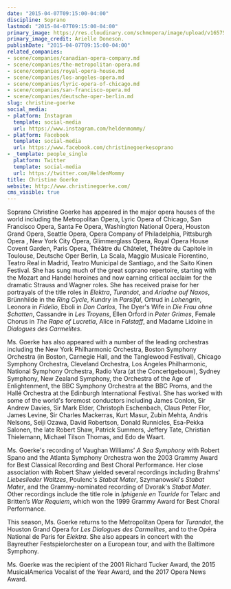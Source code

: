 ```yaml
---
date: "2015-04-07T09:15:00-04:00"
discipline: Soprano
lastmod: "2015-04-07T09:15:00-04:00"
primary_image: https://res.cloudinary.com/schmopera/image/upload/v1657550771/media/2022/07/ChristineGoerke-ArielleDoneson_q9gqfr.jpg
primary_image_credit: Arielle Doneson.
publishDate: "2015-04-07T09:15:00-04:00"
related_companies:
- scene/companies/canadian-opera-company.md
- scene/companies/the-metropolitan-opera.md
- scene/companies/royal-opera-house.md
- scene/companies/los-angeles-opera.md
- scene/companies/lyric-opera-of-chicago.md
- scene/companies/san-francisco-opera.md
- scene/companies/deutsche-oper-berlin.md
slug: christine-goerke
social_media:
- platform: Instagram
  template: social-media
  url: https://www.instagram.com/heldenmommy/
- platform: Facebook
  template: social-media
  url: https://www.facebook.com/christinegoerkesoprano
- _template: people_single
  platform: Twitter
  template: social-media
  url: https://twitter.com/HeldenMommy
title: Christine Goerke
website: http://www.christinegoerke.com/
cms_visible: true
---
```

Soprano Christine Goerke has appeared in the major opera houses of the world including the Metropolitan Opera, Lyric Opera of Chicago, San Francisco Opera, Santa Fe Opera, Washington National Opera, Houston Grand Opera, Seattle Opera, Opera Company of Philadelphia, Pittsburgh Opera , New York City Opera, Glimmerglass Opera, Royal Opera House Covent Garden, Paris Opera, Théâtre du Châtelet, Théâtre du Capitole in Toulouse, Deutsche Oper Berlin, La Scala, Maggio Musicale Fiorentino, Teatro Real in Madrid, Teatro Municipal de Santiago, and the Saito Kinen Festival. She has sung much of the great soprano repertoire, starting with the Mozart and Handel heroines and now earning critical acclaim for the dramatic Strauss and Wagner roles. She has received praise for her portrayals of the title roles in _Elektra_, _Turandot_, and _Ariadne auf Naxos_, Brünnhilde in the _Ring Cycle_, Kundry in _Parsifal_, Ortrud in _Lohengrin_, Leonora in _Fidelio_, Eboli in _Don Carlos_, The Dyer's Wife in _Die Frau ohne Schatten_, Cassandre in _Les Troyens_, Ellen Orford in _Peter Grimes_, Female Chorus in _The Rape of Lucretia_, Alice in _Falstaff_, and Madame Lidoine in _Dialogues des Carmelites_.

Ms. Goerke has also appeared with a number of the leading orchestras including the New York Philharmonic Orchestra, Boston Symphony Orchestra (in Boston, Carnegie Hall, and the Tanglewood Festival), Chicago Symphony Orchestra, Cleveland Orchestra, Los Angeles Philharmonic, National Symphony Orchestra, Radio Vara (at the Concertgebouw), Sydney Symphony, New Zealand Symphony, the Orchestra of the Age of Enlightenment, the BBC Symphony Orchestra at the BBC Proms, and the Hallé Orchestra at the Edinburgh International Festival. She has worked with some of the world's foremost conductors including James Conlon, Sir Andrew Davies, Sir Mark Elder, Christoph Eschenbach, Claus Peter Flor, James Levine, Sir Charles Mackerras, Kurt Masur, Zubin Mehta, Andris Nelsons, Seiji Ozawa, David Robertson, Donald Runnicles, Esa-Pekka Salonen, the late Robert Shaw, Patrick Summers, Jeffery Tate, Christian Thielemann, Michael Tilson Thomas, and Edo de Waart.

Ms. Goerke's recording of Vaughan Williams’ _A Sea Symphony_ with Robert Spano and the Atlanta Symphony Orchestra won the 2003 Grammy Award for Best Classical Recording and Best Choral Performance. Her close association with Robert Shaw yielded several recordings including Brahms' _Liebeslieder Waltzes_, Poulenc's _Stabat Mater_, Szymanowski's _Stabat Mater_, and the Grammy-nominated recording of Dvorak's _Stabat Mater_. Other recordings include the title role in _Iphigenie en Tauride_ for Telarc and Britten’s _War Requiem_, which won the 1999 Grammy Award for Best Choral Performance.

This season, Ms. Goerke returns to the Metropolitan Opera for _Turandot_, the Houston Grand Opera for _Les Dialogues des Carmelites_, and to the Opéra National de Paris for _Elektra_. She also appears in concert with the Bayreuther Festspielorchester on a European tour, and with the Baltimore Symphony.

Ms. Goerke was the recipient of the 2001 Richard Tucker Award, the 2015 MusicalAmerica Vocalist of the Year Award, and the 2017 Opera News Award.